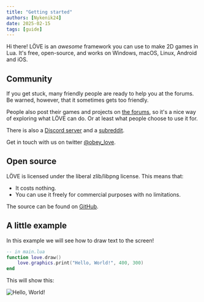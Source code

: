 ```yaml
---
title: "Getting started"
authors: [Nykenik24]
date: 2025-02-15
tags: [guide]
---
```


Hi there! LÖVE is an *awesome* framework you can use to make 2D games in Lua. It's free, open-source, and works on Windows, macOS, Linux, Android and iOS.

## Community
If you get stuck, many friendly people are ready to help you at the forums. Be warned, however, that it sometimes gets too friendly.

People also post their games and projects on [the forums](https://love2d.org/forums/), so it's a nice way of exploring what LÖVE can do. Or at least what people choose to use it for.

There is also a [Discord server](https://discord.gg/rhUets9) and a [subreddit](https://www.reddit.com/r/love2d).

Get in touch with us on twitter [@obey_love](https://twitter.com/obey_love).

## Open source
LÖVE is licensed under the liberal zlib/libpng license. This means that:

- It costs nothing.
- You can use it freely for commercial purposes with no limitations.

The source can be found on [GitHub](https://github.com/love2d/love).

## A little example

In this example we will see how to draw text to the screen!
```lua
-- in main.lua
function love.draw()
    love.graphics.print("Hello, World!", 400, 300)
end
```
This will show this:

![Hello, World!](https://external-content.duckduckgo.com/iu/?u=https%3A%2F%2Fwangoon.github.io%2Fstatic%2F5cc320a5cabfb4ab334f3cbc9fdcc797%2Fad00e%2Flove2d-hello.png&f=1&nofb=1&ipt=40ee5cdd995f77a64d1162773193ac85b12fed8f568f602d8c95d78d79f68b8d&ipo=images)